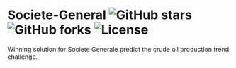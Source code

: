 # Societe-General ![GitHub stars](https://img.shields.io/github/stars/benedekrozemberczki/Societe-General.svg?style=plastic) ![GitHub forks](https://img.shields.io/github/forks/benedekrozemberczki/Societe-General.svg?color=blue&style=plastic) ![License](https://img.shields.io/github/license/benedekrozemberczki/Societe-General.svg?color=blue&style=plastic)
Winning solution for Societe Generale predict the crude oil production trend challenge. 

